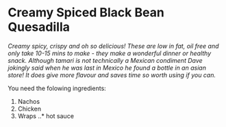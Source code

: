 # **Creamy Spiced Black Bean Quesadilla**

_Creamy spicy, crispy and oh so delicious! These are low in fat, oil free and only take 10-15 mins to make - they make a wonderful dinner or healthy snack. Although tamari is not technically a Mexican condiment Dave jokingly said when he was last in Mexico he found a bottle in an asian store! It does give more flavour and saves time so worth using if you can._

You need the folowing ingredients:

1. Nachos
2. Chicken
3. Wraps
   ..\* hot sauce
